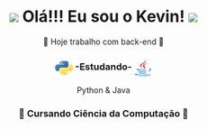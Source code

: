 

<h1 align="center">
<img src="https://media.giphy.com/media/hvRJCLFzcasrR4ia7z/giphy.gif" width="28">
Olá!!! Eu sou o Kevin! <img src="https://media.giphy.com/media/hvRJCLFzcasrR4ia7z/giphy.gif" width="28">
</h1>

<p align="center"> 🔭 Hoje trabalho com back-end 🔭</p>

<h3 align="center"><img align="center" alt="Kevin-Python" height="30" width="40" src="https://raw.githubusercontent.com/devicons/devicon/master/icons/python/python-original.svg">-Estudando-<img align="center" alt="Kevin-Java" height="30" width="40" src="https://raw.githubusercontent.com/devicons/devicon/1119b9f84c0290e0f0b38982099a2bd027a48bf1/icons/java/java-original.svg"></h3>

<p align="center">Python  &  Java</p>

<h3 align="center">📖 Cursando Ciência da Computação 📖</h3>

<!--
<img align="right" alt="Rafa-pic" height="150" style="border-radius:50px;" src="https://media.discordapp.net/attachments/639956127056134178/890373478988013628/Publicacoes_Instagram_1_1.png?width=676&height=676">

-->
